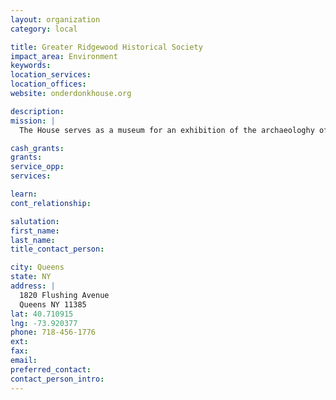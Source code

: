 ```yaml
---
layout: organization
category: local

title: Greater Ridgewood Historical Society
impact_area: Environment
keywords: 
location_services: 
location_offices: 
website: onderdonkhouse.org

description: 
mission: |
  The House serves as a museum for an exhibition of the archaeologhy of the Ondederdonk site, as well as changing exhibits relating to history , the arts and culture. The socirty maintains a history and the genealogical research library, and offers many cultural events annually, including: guided house tours, history lectures and progams, genealogy workshops, craft classes and special events.

cash_grants: 
grants: 
service_opp: 
services: 

learn: 
cont_relationship: 

salutation: 
first_name: 
last_name: 
title_contact_person: 

city: Queens
state: NY
address: |
  1820 Flushing Avenue  
  Queens NY 11385
lat: 40.710915
lng: -73.920377
phone: 718-456-1776
ext: 
fax: 
email: 
preferred_contact: 
contact_person_intro: 
---
```

